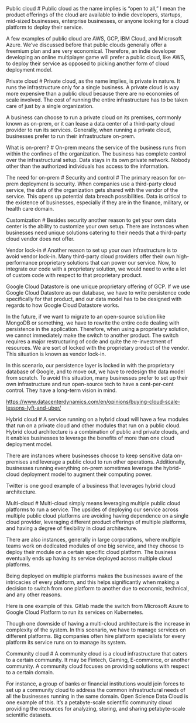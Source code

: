 Public cloud #
Public cloud as the name implies is “open to all,” I mean the product offerings of the cloud are available to indie developers, startups, mid-sized businesses, enterprise businesses, or anyone looking for a cloud platform to deploy their service.

A few examples of public cloud are AWS, GCP, IBM Cloud, and Microsoft Azure. We’ve discussed before that public clouds generally offer a freemium plan and are very economical. Therefore, an indie developer developing an online multiplayer game will prefer a public cloud, like AWS, to deploy their service as opposed to picking another form of cloud deployment model.


Private cloud #
Private cloud, as the name implies, is private in nature. It runs the infrastructure only for a single business. A private cloud is way more expensive than a public cloud because there are no economies of scale involved. The cost of running the entire infrastructure has to be taken care of just by a single organization.

A business can choose to run a private cloud on its premises, commonly known as on-prem, or it can lease a data center of a third-party cloud provider to run its services. Generally, when running a private cloud, businesses prefer to run their infrastructure on-prem.

What is on-prem? #
On-prem means the service of the business runs from within the confines of the organization. The business has complete control over the infrastructural setup. Data stays in its own private network. Nobody other than the authorized individuals has access to the information.

The need for on-prem #
Security and control #
The primary reason for on-prem deployment is security. When companies use a third-party cloud service, the data of the organization gets shared with the vendor of the service. This opens up potential data breach possibilities. Data is critical to the existence of businesses, especially if they are in the finance, military, or health care domain.

Customization #
Besides security another reason to get your own data center is the ability to customize your own setup. There are instances when businesses need unique solutions catering to their needs that a third-party cloud vendor does not offer.

Vendor lock-in #
Another reason to set up your own infrastructure is to avoid vendor lock-in. Many third-party cloud providers offer their own high-performance proprietary solutions that can power our service. Now, to integrate our code with a proprietary solution, we would need to write a lot of custom code with respect to that proprietary product.

Google Cloud Datastore is one unique proprietary offering of GCP. If we use Google Cloud Datastore as our database, we have to write persistence code specifically for that product, and our data model has to be designed with regards to how Google Cloud Datastore works.

In the future, if we want to migrate to an open-source solution like MongoDB or something, we have to rewrite the entire code dealing with persistence in the application. Therefore, when using a proprietary solution, we cannot immediately make the switch to another product. The switch requires a major restructuring of code and quite the re-investment of resources. We are sort of locked with the proprietary product of the vendor. This situation is known as vendor lock-in.

In this scenario, our persistence layer is locked in with the proprietary database of Google, and to move out, we have to redesign the data model from scratch. To avoid this situation, many businesses prefer to set up their own infrastructure and run open-source tech to have a cent-per-cent control. They have a long-term vision in mind.

https://www.datacenterdynamics.com/en/opinions/buying-cloud-scale-lessons-lyft-and-uber/


Hybrid cloud #
A service running on a hybrid cloud will have a few modules that run on a private cloud and other modules that run on a public cloud. Hybrid cloud architecture is a combination of public and private clouds, and it enables businesses to leverage the benefits of more than one cloud deployment model.

There are instances where businesses choose to keep sensitive data on-premises and leverage a public cloud to run other operations. Additionally, businesses running everything on-prem sometimes leverage the hybrid-cloud deployment model to augment their computing power.

Twitter is one good example of a business that leverages hybrid cloud architecture.

Multi-cloud #
Multi-cloud simply means leveraging multiple public cloud platforms to run a service. The upsides of deploying our service across multiple public cloud platforms are avoiding having dependence on a single cloud provider, leveraging different product offerings of multiple platforms, and having a degree of flexibility in cloud architecture.

There are also instances, generally in large corporations, where multiple teams work on dedicated modules of one big service, and they choose to deploy their module on a certain specific cloud platform. The business eventually ends up having its service deployed across multiple cloud platforms.

Being deployed on multiple platforms makes the businesses aware of the intricacies of every platform, and this helps significantly when making a decision to switch from one platform to another due to economic, technical, and any other reasons.

Here is one example of this. Gitlab made the switch from Microsoft Azure to Google Cloud Platform to run its services on Kubernetes.

Though one downside of having a multi-cloud architecture is the increase in complexity of the system. In this scenario, we have to manage services on different platforms. Big companies often hire platform specialists for every platform its service runs on to manage its system.

Community cloud #
A community cloud is a cloud infrastructure that caters to a certain community. It may be Fintech, Gaming, E-commerce, or another community. A community cloud focuses on providing solutions with respect to a certain domain.

For instance, a group of banks or financial institutions would join forces to set up a community cloud to address the common infrastructural needs of all the businesses running in the same domain. Open Science Data Cloud is one example of this. It’s a petabyte-scale scientific community cloud providing the resources for analyzing, storing, and sharing petabyte-scale scientific datasets.


